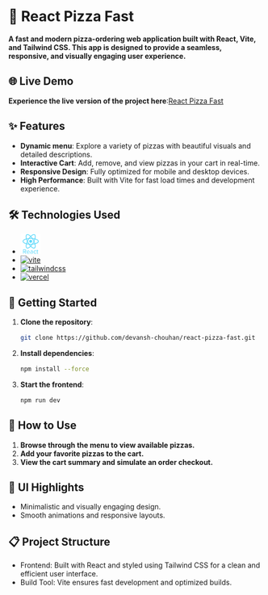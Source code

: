 # 🍕 React Pizza Fast

**A fast and modern pizza-ordering web application built with React, Vite, and Tailwind CSS. This app is designed to provide a seamless, responsive, and visually engaging user experience.**

## 🌐 Live Demo
**Experience the live version of the project here**:[React Pizza Fast](https://react-pizza-fast.vercel.app/)

## ✨ Features

- **Dynamic menu**: Explore a variety of pizzas with beautiful visuals and detailed descriptions.
- **Interactive Cart**: Add, remove, and view pizzas in your cart in real-time.
- **Responsive Design**: Fully optimized for mobile and desktop devices.
- **High Performance**: Built with Vite for fast load times and development experience.

## 🛠️ Technologies Used

- <a href="https://reactjs.org/" target="_blank" rel="noreferrer"> <img src="https://raw.githubusercontent.com/devicons/devicon/master/icons/react/react-original-wordmark.svg" alt="react" width="40" height="40"/> </a>
- <a href="https://vitejs.dev/" target="_blank" rel="noreferrer"> <img src="https://vitejs.dev/logo.svg" alt="vite" width="40" height="40"/> </a>
- <a href="https://tailwindcss.com/" target="_blank" rel="noreferrer"> <img src="https://www.vectorlogo.zone/logos/tailwindcss/tailwindcss-icon.svg" alt="tailwindcss" width="40" height="40"/> </a>
- <a href="https://vercel.com/" target="_blank" rel="noreferrer"> <img src="https://assets.vercel.com/image/upload/v1662130559/front/favicon/vercel/76x76.png" alt="vercel" width="40" height="40"/> </a>

## 🚀 Getting Started

1. **Clone the repository**:
   ```bash
   git clone https://github.com/devansh-chouhan/react-pizza-fast.git  
   ```
2. **Install dependencies**:
   ```bash
   npm install --force
   ```
3. **Start the frontend**:
   ```bash
   npm run dev
   ```

## 📖 How to Use

1. **Browse through the menu to view available pizzas.**
2. **Add your favorite pizzas to the cart.**
3. **View the cart summary and simulate an order checkout.**

## 🎨 UI Highlights

- Minimalistic and visually engaging design.
- Smooth animations and responsive layouts.

## 📋 Project Structure
- Frontend: Built with React and styled using Tailwind CSS for a clean and efficient user interface.
- Build Tool: Vite ensures fast development and optimized builds.
